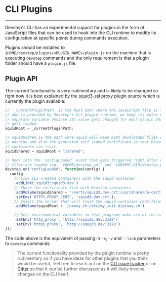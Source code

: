 # CLI Plugins
-----------

Devstep's CLI has an experimental support for plugins in the form of JavaScript
files that can be used to hook into the CLI runtime to modify its configuration
at specific points during commands execution.

Plugins should be installed to `$HOME/devstep/plugins/<PLUGIN_NAME>/plugin.js`
on the machine that is executing `devstep` commands and the only requirement is
that a plugin folder should have a `plugin.js` file.

## Plugin API

The current functionality is very rudimentary and is likely to be changed so right
now it is best explained by the [squid3-ssl proxy](https://github.com/fgrehm/devstep-squid3-ssl)
plugin source which is currently the plugin available:

```js
// `_currentPluginPath` is the host path where the JavaScript file is located
// and is provided by Devstep's CLI plugin runtime, we keep its value on a
// separate variable because its value gets changed for each plugin that
// gets loaded.
squidRoot = _currentPluginPath;

// squidShared is the path were squid will keep both downloaded files on the host
// machine and also the generated self signed certificate so that Devstep
// containers can trust.
squidShared = squidRoot + "/shared";

// Hook into the `configLoaded` event that gets triggered right after configuration
// files are loaded (eg: `$HOME/devstep.yml` and `CURRENT_DIR/devstep.yml`)
devstep.on('configLoaded', function(config) {
  config
    // Link CLI created containers with the squid container
    .addLink('squid3:squid3.dev')
    // Share the certificate file with Devstep containers
    .addVolume(squidShared + '/certs/squid3.dev.crt:/usr/share/ca-certificates/squid3.dev.crt')
    .setEnv('HTTPS_PROXY_CERT', 'squid3.dev.crt');
    // Inject the script that will trust the squid container certificate
    .addVolume(squidRoot + '/proxy.sh:/etc/my_init.d/proxy.sh')

    // Sets environmental variables so that programs make use of the cache
    .setEnv('http_proxy', 'http://squid3.dev:3128')
    .setEnv('https_proxy', 'http://squid3.dev:3128')
});
```

The code above is the equivalent of passing in `-e`, `-v` and `--link` parameters
to `devstep` commands.

> The current functionality provided by the plugin runtime is pretty rudimentary
so if you have ideas for other plugins that you think would be useful, feel free to
reach out on the [CLI issue tracker](https://github.com/fgrehm/devstep-cli/issues/new)
or on [Gitter](https://gitter.im/fgrehm/devstep) so that it can be further discussed
as it will likely involve changes on the CLI itself.

